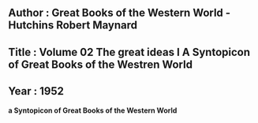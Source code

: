 ## Author : Great Books of the Western World - Hutchins Robert Maynard
## Title : Volume 02 The great ideas I A Syntopicon of Great Books of the Westren World
## Year : 1952

**a Syntopicon of Great Books of the Western World**